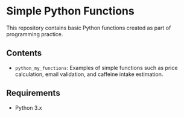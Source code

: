 # Simple Python Functions

This repository contains basic Python functions created as part of programming practice.

## Contents

- `python_my_functions`: Examples of simple functions such as price calculation, email validation, and caffeine intake estimation.

## Requirements

- Python 3.x


